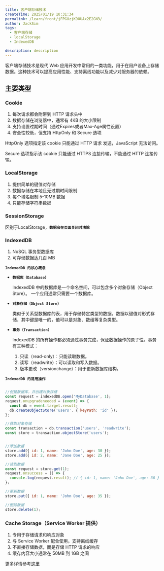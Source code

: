 ```yaml
---
title: 客户端存储技术
createTime: 2025/01/19 10:31:34
permalink: /learn/front/jFPGUzjK9OUAx2E2GN3/
author: JackSim
tags:
  - 客户端存储
  - localStorage
  - IndexedDB

description: description
---
```


客户端存储技术是现代 Web 应用开发中常用的一类功能，用于在用户设备上存储数据。这种技术可以提高应用性能、支持离线功能以及减少对服务器的依赖。


## 主要类型

### Cookie

1. 每次请求都会附带到 HTTP 请求头中
2. 数据存储在浏览器中，通常有 4KB 的大小限制
3. 支持设置过期时间（通过Expires或者Max-Age属性设置）
4. 安全性较低，但支持 HttpOnly 和 Secure 选项
  
HttpOnly 选项指定该 cookie 只能通过 HTTP 请求 发送，JavaScript 无法访问。

Secure 选项指示该 cookie 只能通过 HTTPS 连接传输，不能通过 HTTP 连接传输。


### LocalStorage

1. 提供简单的键值对存储
2. 数据存储在本地且无过期时间限制
3. 每个域名限制 5-10MB 数据
4. 只能存储字符串数据

### SessionStorage

区别于LocalStorage，**`数据会在页面关闭时清除`**



### IndexedDB

1. NoSQL 事务型数据库
2. 可存储数据达几百 MB

**`IndexedDB 的核心概念`**

- **`数据库（Database）`**
  
  IndexedDB 中的数据库是一个命名空间，可以包含多个对象存储（Object Store）。 一个应用通常只需要一个数据库。

- **`对象存储（Object Store）`**
  
  类似于关系型数据库的表，用于存储特定类型的数据。数据以键值对形式存储，其中键是唯一的，值可以是对象、数组等复杂类型。

- **`事务（Transaction）`**

  IndexedDB 的所有操作都必须通过事务完成，保证数据操作的原子性。事务有三种模式：
  1. 只读（read-only）：只能读取数据。
  2. 读写（readwrite）：可以读取和写入数据。
  3. 版本更改（versionchange）：用于更新数据库结构。

**`IndexedDB 的常用操作`**
```JavaScript

//创建数据库，并创建对象存储
const request = indexedDB.open('MyDatabase', 1);
request.onupgradeneeded = (event) => {
  const db = event.target.result;
  db.createObjectStore('users', { keyPath: 'id' });
};

//获取对象存储
const transaction = db.transaction('users', 'readwrite');
const store = transaction.objectStore('users');


//添加数据
store.add({ id: 1, name: 'John Doe', age: 30 });
store.add({ id: 2, name: 'Jane Doe', age: 25 });

//读取数据
const request = store.get(1);
request.onsuccess = () => {
  console.log(request.result); // { id: 1, name: 'John Doe', age: 30 }
};

//更新数据
store.put({ id: 1, name: 'John Doe', age: 35 });

//删除数据
store.delete(1);

```



### Cache Storage（Service Worker 提供）

1. 专用于存储请求和响应对象
2. 与 Service Worker 配合使用，支持离线缓存
3. 不直接存储数据，而是存储 HTTP 请求的响应
4. 缓存内容大小通常在 50MB 到 1GB 之间

更多详情参考[这里](/learn/front/gi23I/#cache_api)